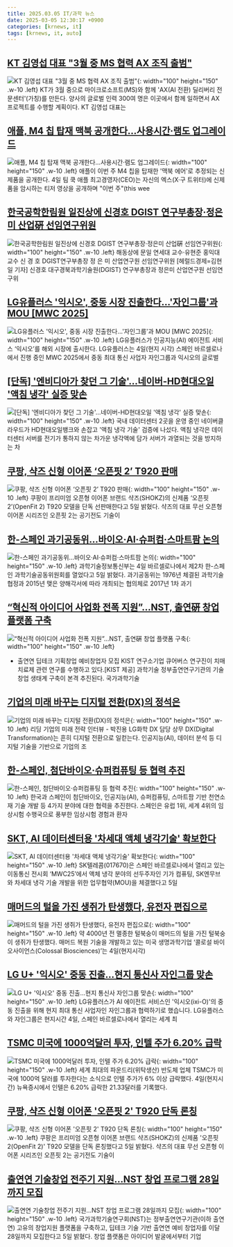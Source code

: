 ```yaml
---
title: 2025.03.05 IT/과학 뉴스
date: 2025-03-05 12:30:17 +0900
categories: [krnews, it]
tags: [krnews, it, auto]
---
```

## [KT 김영섭 대표 "3월 중 MS 협력 AX 조직 출범"](https://n.news.naver.com/mnews/article/079/0003998363)

![KT 김영섭 대표 "3월 중 MS 협력 AX 조직 출범"](https://mimgnews.pstatic.net/image/origin/079/2025/03/05/3998363.jpg?type=nf220_150){: width="100" height="150" .w-10 .left}
KT가 3월 중으로 마이크로소프트(MS)와 함께 'AX(AI 전환) 딜리버리 전문센터'(가칭)를 만든다. 양사의 글로벌 인력 300여 명은 이곳에서 함께 일하면서 AX 프로젝트를 수행할 계획이다. KT 김영섭 대표는

## [애플, M4 칩 탑재 맥북 공개한다…사용시간·램도 업그레이드](https://n.news.naver.com/mnews/article/421/0008109237)

![애플, M4 칩 탑재 맥북 공개한다…사용시간·램도 업그레이드](https://mimgnews.pstatic.net/image/origin/421/2025/03/04/8109237.jpg?type=nf220_150){: width="100" height="150" .w-10 .left}
애플이 이번 주 M4 칩을 탑재한 '맥북 에어'로 추정되는 신제품을 공개한다. 4일 팀 쿡 애플 최고경영자(CEO)는 자신의 엑스(X·구 트위터)에 신제품을 암시하는 티저 영상을 공개하며 "이번 주"(this wee

## [한국공학한림원 일진상에 신경호 DGIST 연구부총장·정은미 산업硏 선임연구위원](https://n.news.naver.com/mnews/article/016/0002437390)

![한국공학한림원 일진상에 신경호 DGIST 연구부총장·정은미 산업硏 선임연구위원](https://mimgnews.pstatic.net/image/origin/016/2025/03/05/2437390.jpg?type=nf220_150){: width="100" height="150" .w-10 .left}
해동상에 문일 연세대 교수·유현준 홍익대 교수 신 경 호 DGIST연구부총장 정 은 미 산업연구원 선임연구위원 [헤럴드경제=김현일 기자] 신경호 대구경북과학기술원(DGIST) 연구부총장과 정은미 산업연구원 선임연구위

## [LG유플러스 '익시오', 중동 시장 진출한다…'자인그룹'과 MOU [MWC 2025]](https://n.news.naver.com/mnews/article/015/0005102005)

![LG유플러스 '익시오', 중동 시장 진출한다…'자인그룹'과 MOU [MWC 2025]](https://mimgnews.pstatic.net/image/origin/015/2025/03/05/5102005.jpg?type=nf220_150){: width="100" height="150" .w-10 .left}
LG유플러스가 인공지능(AI) 에이전트 서비스 ‘익시오’를 해외 시장에 출시한다. LG유플러스는 4일(현지 시각) 스페인 바르셀로나에서 진행 중인 MWC 2025에서 중동 최대 통신 사업자 자인그룹과 익시오의 글로벌

## [[단독] '엔비디아가 찾던 그 기술'…네이버-HD현대오일 '액침 냉각' 실증 맞손](https://n.news.naver.com/mnews/article/277/0005554798)

![[단독] '엔비디아가 찾던 그 기술'…네이버-HD현대오일 '액침 냉각' 실증 맞손](https://mimgnews.pstatic.net/image/origin/277/2025/03/04/5554798.jpg?type=nf220_150){: width="100" height="150" .w-10 .left}
국내 데이터센터 2곳을 운영 중인 네이버클라우드가 HD현대오일뱅크와 손잡고 '액침 냉각 기술' 검증에 나섰다. 액침 냉각은 데이터센터 서버를 전기가 통하지 않는 차가운 냉각액에 담가 서버가 과열되는 것을 방지하는 차

## [쿠팡, 샥즈 신형 이어폰 ‘오픈핏 2’ T920 판매](https://n.news.naver.com/mnews/article/092/0002365413)

![쿠팡, 샥즈 신형 이어폰 ‘오픈핏 2’ T920 판매](https://mimgnews.pstatic.net/image/origin/092/2025/03/05/2365413.jpg?type=nf220_150){: width="100" height="150" .w-10 .left}
쿠팡이 프리미엄 오픈형 이어폰 브랜드 샥즈(SHOKZ)의 신제품 ‘오픈핏 2’(OpenFit 2) T920 모델을 단독 선판매한다고 5일 밝혔다. 샥즈의 대표 무선 오픈형 이어폰 시리즈인 오픈핏 2는 공기전도 기술이

## [한-스페인 과기공동위…바이오·AI·슈퍼컴·스마트팜 논의](https://n.news.naver.com/mnews/article/001/0015245869)

![한-스페인 과기공동위…바이오·AI·슈퍼컴·스마트팜 논의](https://mimgnews.pstatic.net/image/origin/001/2025/03/05/15245869.jpg?type=nf220_150){: width="100" height="150" .w-10 .left}
과학기술정보통신부는 4일 바르셀로나에서 제2차 한-스페인 과학기술공동위원회를 열었다고 5일 밝혔다. 과기공동위는 1976년 체결된 과학기술협정과 2015년 맺은 양해각서에 따라 개최되는 협의체로 2017년 1차 과기

## [“혁신적 아이디어 사업화 전폭 지원”…NST, 출연硏 창업 플랫폼 구축](https://n.news.naver.com/mnews/article/016/0002437120)

![“혁신적 아이디어 사업화 전폭 지원”…NST, 출연硏 창업 플랫폼 구축](https://mimgnews.pstatic.net/image/origin/016/2025/03/05/2437120.jpg?type=nf220_150){: width="100" height="150" .w-10 .left}
- 출연연 딥테크 기획창업 예비창업자 모집 KIST 연구소기업 큐어버스 연구진이 치매 치료제 관련 연구를 수행하고 있다.[KIST 제공] 과학기술 정부출연연구기관의 기술창업 생태계 구축이 본격 추진된다. 국가과학기술

## [기업의 미래 바꾸는 디지털 전환(DX)의 정석은](https://n.news.naver.com/mnews/article/015/0005101972)

![기업의 미래 바꾸는 디지털 전환(DX)의 정석은](https://mimgnews.pstatic.net/image/origin/015/2025/03/05/5101972.jpg?type=nf220_150){: width="100" height="150" .w-10 .left}
리딩 기업의 미래 전략 인터뷰 - 박진용 LG화학 DX 담당 상무 DX(Digital Transformation)는 흔히 디지털 전환으로 일컫는다. 인공지능(AI), 데이터 분석 등 디지털 기술을 기반으로 기업의 조

## [한-스페인, 첨단바이오·슈퍼컴퓨팅 등 협력 추진](https://n.news.naver.com/mnews/article/277/0005555389)

![한-스페인, 첨단바이오·슈퍼컴퓨팅 등 협력 추진](https://mimgnews.pstatic.net/image/origin/277/2025/03/05/5555389.jpg?type=nf220_150){: width="100" height="150" .w-10 .left}
한국과 스페인이 첨단바이오, 인공지능(AI), 슈퍼컴퓨팅, 스마트팜 기반 천연소재 기술 개발 등 4가지 분야에 대한 협력을 추진한다. 스페인은 유럽 1위, 세계 4위의 임상시험 수행국으로 풍부한 임상시험 경험과 환자

## [SKT, AI 데이터센터용 '차세대 액체 냉각기술' 확보한다](https://n.news.naver.com/mnews/article/018/0005955518)

![SKT, AI 데이터센터용 '차세대 액체 냉각기술' 확보한다](https://mimgnews.pstatic.net/image/origin/018/2025/03/05/5955518.jpg?type=nf220_150){: width="100" height="150" .w-10 .left}
SK텔레콤(017670)은 스페인 바르셀로나에서 열리고 있는 이동통신 전시회 ‘MWC25’에서 액체 냉각 분야의 선두주자인 기가 컴퓨팅, SK엔무브와 차세대 냉각 기술 개발을 위한 업무협약(MOU)을 체결했다고 5일

## [매머드의 털을 가진 생쥐가 탄생했다, 유전자 편집으로](https://n.news.naver.com/mnews/article/028/0002734075)

![매머드의 털을 가진 생쥐가 탄생했다, 유전자 편집으로](https://mimgnews.pstatic.net/image/origin/028/2025/03/05/2734075.jpg?type=nf220_150){: width="100" height="150" .w-10 .left}
약 4000년 전 멸종한 털북숭이 매머드의 털을 가진 털북숭이 생쥐가 탄생했다. 매머드 복원 기술을 개발하고 있는 미국 생명과학기업 ‘콜로설 바이오사이언스(Colossal Biosciences)’는 4일(현지시각)

## [LG U+ '익시오' 중동 진출…현지 통신사 자인그룹 맞손](https://n.news.naver.com/mnews/article/374/0000428149)

![LG U+ '익시오' 중동 진출…현지 통신사 자인그룹 맞손](https://mimgnews.pstatic.net/image/origin/374/2025/03/05/428149.jpg?type=nf220_150){: width="100" height="150" .w-10 .left}
LG유플러스가 AI 에이전트 서비스인 '익시오(ixi-O)'의 중동 진출을 위해 현지 최대 통신 사업자인 자인그룹과 협력하기로 했습니다. LG유플러스와 자인그룹은 현지시간 4일, 스페인 바르셀로나에서 열리는 세계 최

## [TSMC 미국에 1000억달러 투자, 인텔 주가 6.20% 급락](https://n.news.naver.com/mnews/article/421/0008110218)

![TSMC 미국에 1000억달러 투자, 인텔 주가 6.20% 급락](https://mimgnews.pstatic.net/image/origin/421/2025/03/05/8110218.jpg?type=nf220_150){: width="100" height="150" .w-10 .left}
세계 최대의 파운드리(위탁생산) 반도체 업체 TSMC가 미국에 1000억 달러를 투자한다는 소식으로 인텔 주가가 6% 이상 급락했다. 4일(현지시간) 뉴욕증시에서 인텔은 6.20% 급락한 21.33달러를 기록했다.

## [쿠팡, 샥즈 신형 이어폰 '오픈핏 2' T920 단독 론칭](https://n.news.naver.com/mnews/article/421/0008110419)

![쿠팡, 샥즈 신형 이어폰 '오픈핏 2' T920 단독 론칭](https://mimgnews.pstatic.net/image/origin/421/2025/03/05/8110419.jpg?type=nf220_150){: width="100" height="150" .w-10 .left}
쿠팡은 프리미엄 오픈형 이어폰 브랜드 샥즈(SHOKZ)의 신제품 '오픈핏 2(OpenFit 2)' T920 모델을 단독 론칭했다고 5일 밝혔다. 샥즈의 대표 무선 오픈형 이어폰 시리즈인 오픈핏 2는 공기전도 기술이

## [출연연 기술창업 전주기 지원…NST 창업 프로그램 28일까지 모집](https://n.news.naver.com/mnews/article/421/0008111147)

![출연연 기술창업 전주기 지원…NST 창업 프로그램 28일까지 모집](https://mimgnews.pstatic.net/image/origin/421/2025/03/05/8111147.jpg?type=nf220_150){: width="100" height="150" .w-10 .left}
국가과학기술연구회(NST)는 정부출연연구기관(이하 출연연) 고유의 창업지원 플랫폼을 구축하고, 딥테크 기술 기반 출연연 예비 창업자를 이달 28일까지 모집한다고 5일 밝혔다. 창업 플랫폼은 아이디어 발굴에서부터 기업

